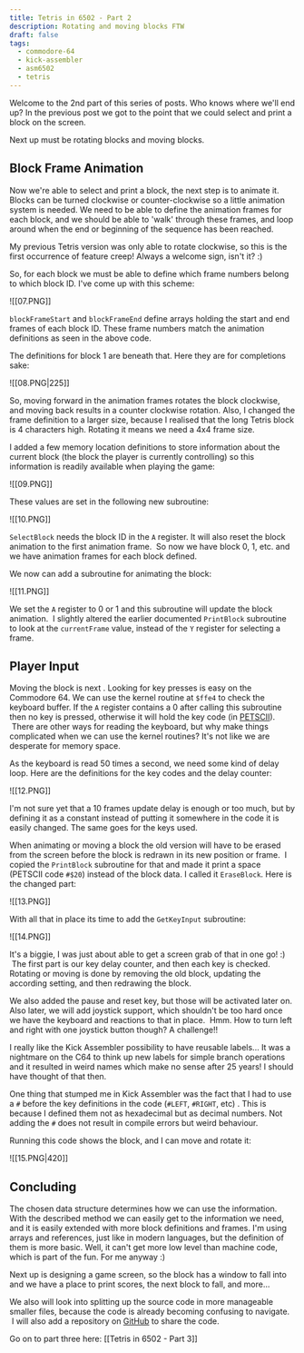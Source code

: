 ```yaml
---
title: Tetris in 6502 - Part 2
description: Rotating and moving blocks FTW
draft: false
tags:
  - commodore-64
  - kick-assembler
  - asm6502
  - tetris
---
```

Welcome to the 2nd part of this series of posts. Who knows where we'll end up? In the previous post we got to the point that we could select and print a block on the screen. 

Next up must be rotating blocks and moving blocks.

## Block Frame Animation

Now we're able to select and print a block, the next step is to animate it. Blocks can be turned clockwise or counter-clockwise so a little animation system is needed. We need to be able to define the animation frames for each block, and we should be able to 'walk' through these frames, and loop around when the end or beginning of the sequence has been reached.
  
My previous Tetris version was only able to rotate clockwise, so this is the first occurrence of feature creep! Always a welcome sign, isn't it? :)
  
So, for each block we must be able to define which frame numbers belong to which block ID. I've come up with this scheme:

![[07.PNG]]
  
`blockFrameStart` and `blockFrameEnd` define arrays holding the start and end frames of each block ID. These frame numbers match the animation definitions as seen in the above code.  

The definitions for block 1 are beneath that. Here they are for completions sake:  

![[08.PNG|225]]

So, moving forward in the animation frames rotates the block clockwise, and moving back results in a counter clockwise rotation. Also, I changed the frame definition to a larger size, because I realised that the long Tetris block is 4 characters high. Rotating it means we need a 4x4 frame size.  
  
I added a few memory location definitions to store information about the current block (the block the player is currently controlling) so this information is readily available when playing the game:

![[09.PNG]]
  
These values are set in the following new subroutine:

![[10.PNG]]
  
`SelectBlock` needs the block ID in the `A` register. It will also reset the block animation to the first animation frame.  So now we have block 0, 1, etc. and we have animation frames for each block defined.
  
We now can add a subroutine for animating the block:

![[11.PNG]]
  
We set the `A` register to 0 or 1 and this subroutine will update the block animation.  I slightly altered the earlier documented `PrintBlock` subroutine to look at the `currentFrame` value, instead of the `Y` register for selecting a frame.  

## Player Input
  
Moving the block is next . Looking for key presses is easy on the Commodore 64. We can use the kernel routine at `$ffe4` to check the keyboard buffer. If the `A` register contains a 0 after calling this subroutine then no key is pressed, otherwise it will hold the key code (in [PETSCII](http://en.wikipedia.org/wiki/PETSCII)).  There are other ways for reading the keyboard, but why make things complicated when we can use the kernel routines? It's not like we are desperate for memory space.  
  
As the keyboard is read 50 times a second, we need some kind of delay loop. Here are the definitions for the key codes and the delay counter: 

![[12.PNG]]
 
I'm not sure yet that a 10 frames update delay is enough or too much, but by defining it as a constant instead of putting it somewhere in the code it is easily changed. The same goes for the keys used.
  
When animating or moving a block the old version will have to be erased from the screen before the block is redrawn in its new position or frame.  I copied the `PrintBlock` subroutine for that and made it print a space (PETSCII code `#$20`) instead of the block data. I called it `EraseBlock`. Here is the changed part:  

![[13.PNG]]

With all that in place its time to add the `GetKeyInput` subroutine:

![[14.PNG]]

It's a biggie, I was just about able to get a screen grab of that in one go! :)  The first part is our key delay counter, and then each key is checked. Rotating or moving is done by removing the old block, updating the according setting, and then redrawing the block.  
  
We also added the pause and reset key, but those will be activated later on. Also later, we will add joystick support, which shouldn't be too hard once we have the keyboard and reactions to that in place.  Hmm. How to turn left and right with one joystick button though? A challenge!!
  
I really like the Kick Assembler possibility to have reusable labels... It was a nightmare on the C64 to think up new labels for simple branch operations and it resulted in weird names which make no sense after 25 years! I should have thought of that then.
  
One thing that stumped me in Kick Assembler was the fact that I had to use a `#` before the key definitions in the code (`#LEFT`, `#RIGHT`, etc) . This is because I defined them not as hexadecimal but as decimal numbers. Not adding the `#` does not result in compile errors but weird behaviour.  
  
Running this code shows the block, and I can move and rotate it:

![[15.PNG|420]]

## Concluding
  
The chosen data structure determines how we can use the information. With the described method we can easily get to the information we need, and it is easily extended with more block definitions and frames. I'm using arrays and references, just like in modern languages, but the definition of them is more basic. Well, it can't get more low level than machine code, which is part of the fun. For me anyway :)  
  
Next up is designing a game screen, so the block has a window to fall into and we have a place to print scores, the next block to fall, and more...
  
We also will look into splitting up the source code in more manageable smaller files, because the code is already becoming confusing to navigate.  I will also add a repository on [GitHub](https://github.com/wiebow) to share the code.

Go on to part three here: [[Tetris in 6502 - Part 3]]
